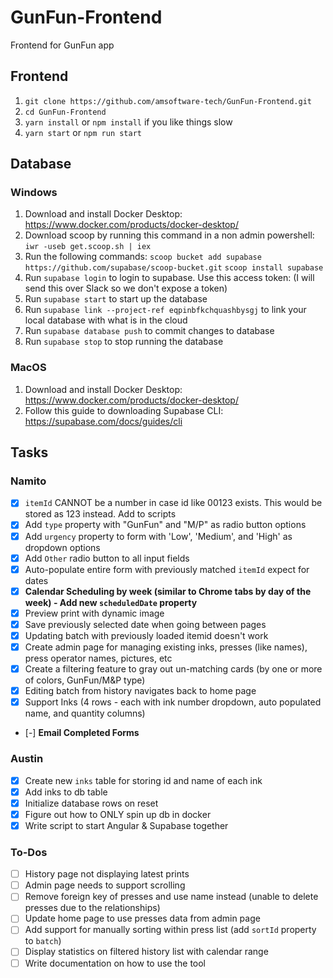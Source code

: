 # GunFun-Frontend

Frontend for GunFun app

## Frontend

1. `git clone https://github.com/amsoftware-tech/GunFun-Frontend.git`
2. `cd GunFun-Frontend`
3. `yarn install` or `npm install` if you like things slow
4. `yarn start` or `npm run start`

## Database

### Windows

1. Download and install Docker Desktop: https://www.docker.com/products/docker-desktop/
2. Download scoop by running this command in a non admin powershell: `iwr -useb get.scoop.sh | iex`
3. Run the following commands:
   `scoop bucket add supabase https://github.com/supabase/scoop-bucket.git`
   `scoop install supabase`
4. Run `supabase login` to login to supabase. Use this access token: (I will send this over Slack so we don't expose a token)
5. Run `supabase start` to start up the database
6. Run `supabase link --project-ref eqpinbfkchquashbysgj` to link your local database with what is in the cloud
7. Run `supabase database push` to commit changes to database
8. Run `supabase stop` to stop running the database

### MacOS

1. Download and install Docker Desktop: https://www.docker.com/products/docker-desktop/
2. Follow this guide to downloading Supabase CLI: https://supabase.com/docs/guides/cli

## Tasks

### Namito

-   [x] `itemId` CANNOT be a number in case id like 00123 exists. This would be stored as 123 instead. Add to scripts
-   [x] Add `type` property with "GunFun" and "M/P" as radio button options
-   [x] Add `urgency` property to form with 'Low', 'Medium', and 'High' as dropdown options
-   [x] Add `Other` radio button to all input fields
-   [x] Auto-populate entire form with previously matched `itemId` expect for dates
-   [x] **Calendar Scheduling by week (similar to Chrome tabs by day of the week) - Add new `scheduledDate` property**
-   [x] Preview print with dynamic image
-   [x] Save previously selected date when going between pages
-   [x] Updating batch with previously loaded itemid doesn't work
-   [x] Create admin page for managing existing inks, presses (like names), press operator names, pictures, etc
-   [x] Create a filtering feature to gray out un-matching cards (by one or more of colors, GunFun/M&P type)
-   [x] Editing batch from history navigates back to home page
-   [x] Support Inks (4 rows - each with ink number dropdown, auto populated name, and quantity columns)
-   [-] **Email Completed Forms**

### Austin

-   [x] Create new `inks` table for storing id and name of each ink
-   [x] Add inks to db table
-   [x] Initialize database rows on reset
-   [x] Figure out how to ONLY spin up db in docker
-   [x] Write script to start Angular & Supabase together

### To-Dos

-   [ ] History page not displaying latest prints
-   [ ] Admin page needs to support scrolling
-   [ ] Remove foreign key of presses and use name instead (unable to delete presses due to the relationships)
-   [ ] Update home page to use presses data from admin page
-   [ ] Add support for manually sorting within press list (add `sortId` property to `batch`)
-   [ ] Display statistics on filtered history list with calendar range
-   [ ] Write documentation on how to use the tool
